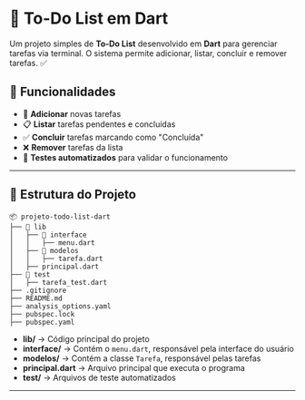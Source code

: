 # 📌 To-Do List em Dart

Um projeto simples de **To-Do List** desenvolvido em **Dart** para gerenciar tarefas via terminal. O sistema permite adicionar, listar, concluir e remover tarefas. ✅

## 🚀 Funcionalidades

- 📌 **Adicionar** novas tarefas
- 📋 **Listar** tarefas pendentes e concluídas
- ✅ **Concluir** tarefas marcando como "Concluída"
- ❌ **Remover** tarefas da lista
- 🧪 **Testes automatizados** para validar o funcionamento

---

## 📂 Estrutura do Projeto

```
📦 projeto-todo-list-dart
├── 📂 lib
│   ├── 📂 interface
│   │   ├── menu.dart
│   ├── 📂 modelos
│   │   ├── tarefa.dart
│   ├── principal.dart
├── 📂 test
│   ├── tarefa_test.dart
├── .gitignore
├── README.md
├── analysis_options.yaml
├── pubspec.lock
├── pubspec.yaml
```

- **lib/** → Código principal do projeto
- **interface/** → Contém o `menu.dart`, responsável pela interface do usuário
- **modelos/** → Contém a classe `Tarefa`, responsável pelas tarefas
- **principal.dart** → Arquivo principal que executa o programa
- **test/** → Arquivos de teste automatizados

---
